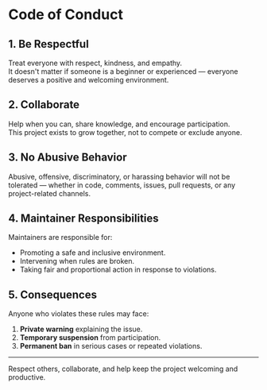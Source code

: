 # Code of Conduct

## 1. Be Respectful
Treat everyone with respect, kindness, and empathy.  
It doesn't matter if someone is a beginner or experienced — everyone deserves a positive and welcoming environment.

## 2. Collaborate
Help when you can, share knowledge, and encourage participation.  
This project exists to grow together, not to compete or exclude anyone.

## 3. No Abusive Behavior
Abusive, offensive, discriminatory, or harassing behavior will not be tolerated — whether in code, comments, issues, pull requests, or any project-related channels.

## 4. Maintainer Responsibilities
Maintainers are responsible for:
- Promoting a safe and inclusive environment.
- Intervening when rules are broken.
- Taking fair and proportional action in response to violations.

## 5. Consequences
Anyone who violates these rules may face:
1. **Private warning** explaining the issue.  
2. **Temporary suspension** from participation.  
3. **Permanent ban** in serious cases or repeated violations.

---

Respect others, collaborate, and help keep the project welcoming and productive.

